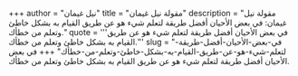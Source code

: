 +++
author = "نيل غيمان"
title = "مقولة نيل غيمان"
description = "مقولة نيل غيمان: في بعض الأحيان أفضل طريقة لتعلم شيء هو عن طريق القيام به بشكل خاطئ وتعلم من خطأك."
quote = '''في بعض الأحيان أفضل طريقة لتعلم شيء هو عن طريق القيام به بشكل خاطئ وتعلم من خطأك.'''
slug = "في-بعض-الأحيان-أفضل-طريقة-لتعلم-شيء-هو-عن-طريق-القيام-به-بشكل-خاطئ-وتعلم-من-خطأك"
+++
في بعض الأحيان أفضل طريقة لتعلم شيء هو عن طريق القيام به بشكل خاطئ وتعلم من خطأك.
